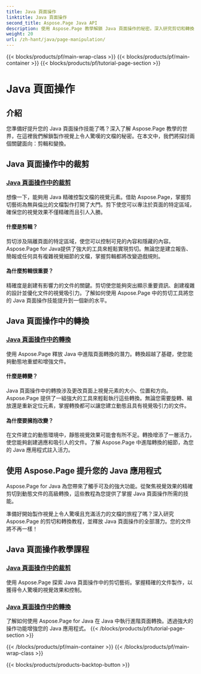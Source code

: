 ```yaml
---
title: Java 頁面操作
linktitle: Java 頁面操作
second_title: Aspose.Page Java API
description: 使用 Aspose.Page 教學解鎖 Java 頁面操作的秘密。深入研究剪切和轉換，輕鬆製作視覺上令人驚嘆的文檔。
weight: 20
url: /zh-hant/java/page-manipulation/
---
```


{{< blocks/products/pf/main-wrap-class >}}
{{< blocks/products/pf/main-container >}}
{{< blocks/products/pf/tutorial-page-section >}}

# Java 頁面操作


## 介紹

您準備好提升您的 Java 頁面操作技能了嗎？深入了解 Aspose.Page 教學的世界，在這裡我們解鎖製作視覺上令人驚嘆的文檔的秘密。在本文中，我們將探討兩個關鍵面向：剪輯和變換。

## Java 頁面操作中的裁剪

### [Java 頁面操作中的裁剪](./clipping/)

想像一下，能夠用 Java 精確控製文檔的視覺元素。借助 Aspose.Page，掌握剪切藝術為無與倫比的文檔製作打開了大門。剪下使您可以專注於頁面的特定區域，確保您的視覺效果不僅精確而且引人入勝。

#### 什麼是剪輯？

剪切涉及隔離頁面的特定區域，使您可以控制可見的內容和隱藏的內容。 Aspose.Page for Java提供了強大的工具來輕鬆實現剪切。無論您是建立報告、簡報或任何具有複雜視覺細節的文檔，掌握剪輯都將改變遊戲規則。

#### 為什麼剪輯很重要？

精確度是創建有影響力的文件的關鍵。剪切使您能夠突出顯示重要資訊、創建複雜的設計並優化文件的視覺吸引力。了解如何使用 Aspose.Page 中的剪切工具將您的 Java 頁面操作技能提升到一個新的水平。

## Java 頁面操作中的轉換

### [Java 頁面操作中的轉換](./transformations/)

使用 Aspose.Page 釋放 Java 中進階頁面轉換的潛力。轉換超越了基礎，使您能夠動態地重塑和增強文件。

#### 什麼是轉變？

Java 頁面操作中的轉換涉及更改頁面上視覺元素的大小、位置和方向。 Aspose.Page 提供了一組強大的工具來輕鬆執行這些轉換。無論您需要旋轉、縮放還是重新定位元素，掌握轉換都可以讓您建立動態且具有視覺吸引力的文件。

#### 為什麼要擁抱改變？

在文件建立的動態環境中，靜態視覺效果可能會有所不足。轉換增添了一層活力，使您能夠創建適應和吸引人的文件。了解 Aspose.Page 中進階轉換的細節，為您的 Java 應用程式註入活力。

## 使用 Aspose.Page 提升您的 Java 應用程式

Aspose.Page for Java 為您帶來了觸手可及的強大功能。從聚焦視覺效果的精確剪切到動態文件的高級轉換，這些教程為您提供了掌握 Java 頁面操作所需的技能。

準備好開始製作視覺上令人驚嘆且充滿活力的文檔的旅程了嗎？深入研究 Aspose.Page 的剪切和轉換教程，並釋放 Java 頁面操作的全部潛力。您的文件將不再一樣！
## Java 頁面操作教學課程
### [Java 頁面操作中的裁剪](./clipping/)
使用 Aspose.Page 探索 Java 頁面操作中的剪切藝術。掌握精確的文件製作，以獲得令人驚嘆的視覺效果和控制。
### [Java 頁面操作中的轉換](./transformations/)
了解如何使用 Aspose.Page for Java 在 Java 中執行進階頁面轉換。透過強大的操作功能增強您的 Java 應用程式。
{{< /blocks/products/pf/tutorial-page-section >}}

{{< /blocks/products/pf/main-container >}}
{{< /blocks/products/pf/main-wrap-class >}}

{{< blocks/products/products-backtop-button >}}
